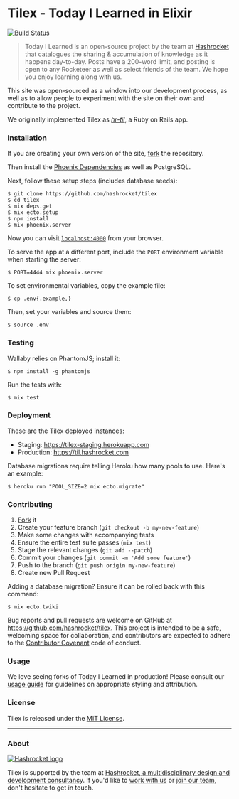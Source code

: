 # Tilex - Today I Learned in Elixir

[![Build Status](https://travis-ci.org/hashrocket/tilex.svg?branch=master)](https://travis-ci.org/hashrocket/tilex)

> Today I Learned is an open-source project by the team at
> [Hashrocket](https://hashrocket.com/) that catalogues the sharing &
> accumulation of knowledge as it happens day-to-day. Posts have a 200-word
> limit, and posting is open to any Rocketeer as well as select friends of the
> team. We hope you enjoy learning along with us.

This site was open-sourced as a window into our development process, as well as
to allow people to experiment with the site on their own and contribute to the
project.

We originally implemented Tilex as
[_hr-til_](https://github.com/hashrocket/hr-til), a Ruby on Rails app.

### Installation

If you are creating your own version of the site,
[fork](https://help.github.com/articles/fork-a-repo/) the repository.

Then install the [Phoenix
Dependencies](http://www.phoenixframework.org/docs/installation) as well as
PostgreSQL.

Next, follow these setup steps (includes database seeds):

```
$ git clone https://github.com/hashrocket/tilex
$ cd tilex
$ mix deps.get
$ mix ecto.setup
$ npm install
$ mix phoenix.server
```

Now you can visit [`localhost:4000`](http://localhost:4000) from your browser.

To serve the app at a different port, include the `PORT` environment
variable when starting the server:

```
$ PORT=4444 mix phoenix.server
```

To set environmental variables, copy the example file:

```
$ cp .env{.example,}
```

Then, set your variables and source them:

```
$ source .env
```

### Testing

Wallaby relies on PhantomJS; install it:

```
$ npm install -g phantomjs
```

Run the tests with:

```
$ mix test
```

### Deployment

These are the Tilex deployed instances:

- Staging: https://tilex-staging.herokuapp.com
- Production: https://til.hashrocket.com

Database migrations require telling Heroku how many pools to use. Here's an
example:

```
$ heroku run "POOL_SIZE=2 mix ecto.migrate"
```

### Contributing

1. [Fork](https://help.github.com/articles/fork-a-repo/) it
2. Create your feature branch (`git checkout -b my-new-feature`)
3. Make some changes with accompanying tests
4. Ensure the entire test suite passes (`mix test`)
5. Stage the relevant changes (`git add --patch`)
6. Commit your changes (`git commit -m 'Add some feature'`)
7. Push to the branch (`git push origin my-new-feature`)
8. Create new Pull Request

Adding a database migration? Ensure it can be rolled back with this command:

```
$ mix ecto.twiki
```

Bug reports and pull requests are welcome on GitHub at
https://github.com/hashrocket/tilex. This project is intended to be a safe,
welcoming space for collaboration, and contributors are expected to adhere to
the [Contributor Covenant](http://contributor-covenant.org) code of conduct.

### Usage

We love seeing forks of Today I Learned in production! Please consult our
[usage guide](/USAGE.md) for guidelines on appropriate styling and attribution.

### License

Tilex is released under the [MIT License](http://www.opensource.org/licenses/MIT).

---

### About

[![Hashrocket logo](https://hashrocket.com/hashrocket_logo.svg)](https://hashrocket.com)

Tilex is supported by the team at [Hashrocket, a multidisciplinary design and
development consultancy](https://hashrocket.com). If you'd like to [work with
us](https://hashrocket.com/contact-us/hire-us) or [join our
team](https://hashrocket.com/contact-us/jobs), don't hesitate to get in touch.
